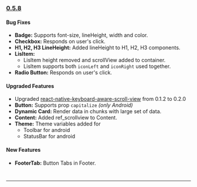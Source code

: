 ### [0.5.8](https://github.com/GeekyAnts/NativeBase/releases/tag/v0.5.8)

#### Bug Fixes

* **Badge:** Supports font-size, lineHeight, width and color.
* **Checkbox:** Responds on user's click.
* **H1, H2, H3 LineHeight:** Added lineHeight to H1, H2, H3 components.
* **LisItem:**
  * LisItem height removed and scrollView added to container.
  * LisItem supports both <code>iconLeft</code> and <code>iconRight</code> used together.
* **Radio Button:** Responds on user's click.

#### Upgraded Features

* Upgraded [react-native-keyboard-aware-scroll-view](https://github.com/APSL/react-native-keyboard-aware-scroll-view) from 0.1.2 to 0.2.0
* **Button:** Supports prop <code>capitalize</code> <i>(only Android)</i>
* **Dynamic Card:** Render data in chunks with large set of data.
* **Content:** Added ref_scrollview to Content.
* **Theme:** Theme variables added for
  * Toolbar for android
  * StatusBar for android

#### New Features
* **FooterTab:** Button Tabs in Footer.

<hr style="margin-top: 40px">
